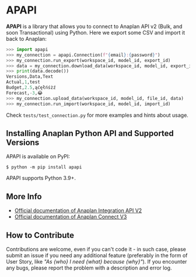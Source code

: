 # APAPI

**APAPI** is a library that allows you to connect to Anaplan API v2 (Bulk, and soon Transactional) using Python. 
Here we export some CSV and import it back to Anaplan:
```python
>>> import apapi
>>> my_connection = apapi.Connection(f"{email}:{password}")
>>> my_connection.run_export(workspace_id, model_id, export_id)
>>> data = my_connection.download_data(workspace_id, model_id, export_id)
>>> print(data.decode())
Versions,Data,Text
Actual,1,test
Budget,2.5,ąćęłńśżź
Forecast,-3,😂
>>> my_connection.upload_data(workspace_id, model_id, file_id, data)
>>> my_connection.run_import(workspace_id, model_id, import_id)
```
Check `tests/test_connection.py` for more examples and hints about usage.

## Installing Anaplan Python API and Supported Versions

APAPI is available on PyPI:
```console
$ python -m pip install apapi
```
APAPI supports Python 3.9+.

## More Info
- [Official documentation of Anaplan Integration API V2](https://anaplanbulkapi20.docs.apiary.io)
- [Official documentation of Anaplan Connect V3](https://anaplanenablement.s3.amazonaws.com/Community/Anapedia/Anaplan_Connect_User_Guide_v3.0.0.pdf)

## How to Contribute

Contributions are welcome, even if you can't code it - in such case, please submit an issue if you need any additional feature (preferably in the form of User Story, like _"As {who} I need {what} because {why}"_).
If you encounter any bugs, please report the problem with a description and error log.